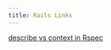 ```yaml
---
title: Rails Links
---
```


[describe vs context in Rspec](http://lmws.net/describe-vs-context-in-rspec)
